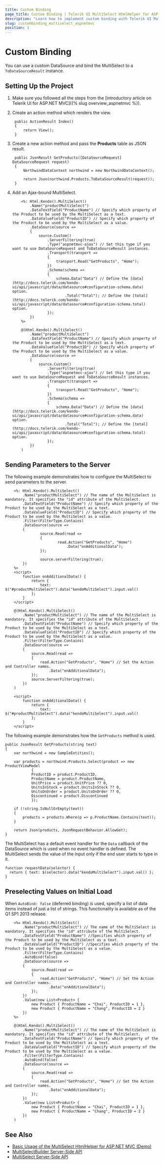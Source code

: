 ```yaml
---
title: Custom Binding
page_title: Custom Binding | Telerik UI MultiSelect HtmlHelper for ASP.NET MVC
description: "Learn how to implement custom binding with Telerik UI MultiSelect HtmlHelper for ASP.NET MVC."
slug: custombinding_multiselect_aspnetmvc
position: 1
---
```


# Custom Binding

You can use a custom DataSource and bind the MultiSelect to a `ToDataSourceResult` instance.

## Setting Up the Project

1. Make sure you followed all the steps from the [introductory article on Telerik UI for ASP.NET MVC]({% slug overview_aspnetmvc %}).
1. Create an action method which renders the view.

        public ActionResult Index()
        {
            return View();
        }

1. Create a new action method and pass the **Products** table as JSON result.

        public JsonResult GetProducts([DataSourceRequest] DataSourceRequest request)
        {
            NorthwindDataContext northwind = new NorthwindDataContext();

            return Json(northwind.Products.ToDataSourceResult(request));
        }

1. Add an Ajax-bound MultiSelect.

    ```ASPX
        <%: Html.Kendo().MultiSelect()
            .Name("productMultiSelect")
            .DataTextField("ProductName") // Specify which property of the Product to be used by the MultiSelect as a text.
            .DataValueField("ProductID") // Specify which property of the Product to be used by the MultiSelect as a value.
            .DataSource(source =>
            {
                source.Custom()
                    .ServerFiltering(true)
                    .Type("aspnetmvc-ajax") // Set this type if you want to use DataSourceRequest and ToDataSourceResult instances.
                    .Transport(transport =>
                    {
                        transport.Read("GetProducts", "Home");
                    })
                    .Schema(schema =>
                    {
                        schema.Data("Data") // Define the [data](http://docs.telerik.com/kendo-ui/api/javascript/data/datasource#configuration-schema.data) option.
                            .Total("Total"); // Define the [total](http://docs.telerik.com/kendo-ui/api/javascript/data/datasource#configuration-schema.total) option.
                    });
            })
        %>
    ```
    ```Razor
        @(Html.Kendo().MultiSelect()
            .Name("productMultiSelect")
            .DataTextField("ProductName") // Specify which property of the Product to be used by the MultiSelect as a text.
            .DataValueField("ProductID") // Specify which property of the Product to be used by the MultiSelect as a value.
            .DataSource(source =>
            {
                source.Custom()
                    .ServerFiltering(true)
                    .Type("aspnetmvc-ajax") // Set this type if you want to use DataSourceRequest and ToDataSourceResult instances.
                    .Transport(transport =>
                    {
                        transport.Read("GetProducts", "Home");
                    })
                    .Schema(schema =>
                    {
                        schema.Data("Data") // Define the [data](http://docs.telerik.com/kendo-ui/api/javascript/data/datasource#configuration-schema.data) option.
                            .Total("Total"); // Define the [total](http://docs.telerik.com/kendo-ui/api/javascript/data/datasource#configuration-schema.total) option.
                    });
            })
        )
    ```

## Sending Parameters to the Server

The following example demonstrates how to configure the MultiSelect to send parameters to the server.

```ASPX
    <%: Html.Kendo().MultiSelect()
        .Name("productMultiSelect") // The name of the MultiSelect is mandatory. It specifies the "id" attribute of the MultiSelect.
        .DataTextField("ProductName") // Specify which property of the Product to be used by the MultiSelect as a text.
        .DataValueField("ProductID") // Specify which property of the Product to be used by the MultiSelect as a value.
        .Filter(FilterType.Contains)
        .DataSource(source =>
        {
                source.Read(read =>
                {
                        read.Action("GetProducts", "Home")
                            .Data("onAdditionalData");
                });

                source.serverFiltering(true);
        })
    %>
    <script>
        function onAdditionalData() {
            return {
                text: $("#productMultiSelect").data("kendoMultiSelect").input.val()
            };
        }
    </script>
```
```Razor
    @(Html.Kendo().MultiSelect()
        .Name("productMultiSelect") // The name of the MultiSelect is mandatory. It specifies the "id" attribute of the MultiSelect.
        .DataTextField("ProductName") // Specify which property of the Product to be used by the MultiSelect as a text.
        .DataValueField("ProductID") // Specify which property of the Product to be used by the MultiSelect as a value.
        .Filter(FilterType.Contains)
        .DataSource(source =>
        {
            source.Read(read =>
            {
                read.Action("GetProducts", "Home") // Set the Action and Controller names.
                    .Data("onAdditionalData");
            });
            source.ServerFiltering(true);
        })
    )

    <script>
        function onAdditionalData() {
            return {
                text: $("#productMultiSelect").data("kendoMultiSelect").input.val()
            };
        }
    </script>
```

The following example demonstrates how the `GetProducts` method is used.

    public JsonResult GetProducts(string text)
    {
        var northwind = new SampleEntities();

        var products = northwind.Products.Select(product => new ProductViewModel
                {
                ProductID = product.ProductID,
                ProductName = product.ProductName,
                UnitPrice = product.UnitPrice ?? 0,
                UnitsInStock = product.UnitsInStock ?? 0,
                UnitsOnOrder = product.UnitsOnOrder ?? 0,
                Discontinued = product.Discontinued
                });

        if (!string.IsNullOrEmpty(text))
        {
            products = products.Where(p => p.ProductName.Contains(text));
        }

        return Json(products, JsonRequestBehavior.AllowGet);
    }

The MultiSelect has a default event handler for the `Data` callback of the DataSource which is used when no event handler is defined. The MultiSelect sends the value of the input only if the end user starts to type in it.

    function requestData(selector) {
      return { text: $(selector).data("kendoMultiSelect").input.val() };
    }

## Preselecting Values on Initial Load

When `AutoBind: false` (deferred binding) is used, specify a list of data items instead of just a list of strings. This functionality is available as of the Q1 SP1 2013 release.

```ASPX
    <%= Html.Kendo().MultiSelect()
        .Name("productMultiSelect") // The name of the MultiSelect is mandatory. It specifies the "id" attribute of the MultiSelect.
        .DataTextField("ProductName") //Specifies which property of the Product to be used by the MultiSelect as a text.
        .DataValueField("ProductID") //Specifies which property of the Product to be used by the MultiSelect as a value.
        .Filter(FilterType.Contains)
        .AutoBind(false)
        .DataSource(source =>
        {
            source.Read(read =>
            {
                read.Action("GetProducts", "Home") // Set the Action and Controller names.
                    .Data("onAdditionalData");
            });
        })
        .Value(new List<Product> {
            new Product { ProductName = "Chai", ProductID = 1 },
            new Product { ProductName = "Chang", ProductID = 2 }
        })
    %>
```
```Razor
    @(Html.Kendo().MultiSelect()
        .Name("productMultiSelect") // The name of the MultiSelect is mandatory. It specifies the "id" attribute of the MultiSelect.
        .DataTextField("ProductName") // Specify which property of the Product to be used by the MultiSelect as a text.
        .DataValueField("ProductID") // Specify which property of the Product to be used by the MultiSelect as a value.
        .Filter(FilterType.Contains)
        .AutoBind(false)
        .DataSource(source =>
        {
            source.Read(read =>
            {
                read.Action("GetProducts", "Home") // Set the Action and Controller names.
                    .Data("onAdditionalData");
            });
        })
        .Value(new List<Product> {
            new Product { ProductName = "Chai", ProductID = 1 },
            new Product { ProductName = "Chang", ProductID = 2 }
        })
    )
```

## See Also

* [Basic Usage of the MultiSelect HtmlHelper for ASP.NET MVC (Demo)](https://demos.telerik.com/aspnet-mvc/multiselect)
* [MultiSelectBuilder Server-Side API](http://docs.telerik.com/aspnet-mvc/api/Kendo.Mvc.UI.Fluent/MultiSelectBuilder)
* [MultiSelect Server-Side API](/api/multiselect)
